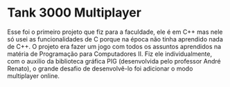 # Tank 3000 Multiplayer

Esse foi o primeiro projeto que fiz para a faculdade, ele é em C++ mas nele só usei as funcionalidades de C porque na época não tinha aprendido nada de C++. O projeto era fazer um jogo com todos os assuntos aprendidos na matéria de Programação para Computadores II. Fiz
ele individualmente, com o auxilio da biblioteca gráfica PIG (desenvolvida pelo professor André Renato), o grande desafio de desenvolvê-lo foi adicionar o modo multiplayer online.
